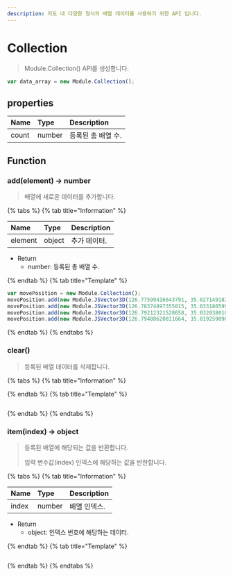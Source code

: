 ```yaml
---
description: 지도 내 다양한 형식의 배열 데이터를 사용하기 위한 API 입니다.
---
```


# Collection

> Module.Collection() API를 생성합니다.

```javascript
var data_array = new Module.Collection();
```

## properties

| Name  | Type   | Description        |
| :---- | :----- | :----------------- |
| count | number | 등록된 총 배열 수. |

## Function

### add(element) → number

> 배열에 새로운 데이터를 추가합니다.

{% tabs %}
{% tab title="Information" %}

| Name    | Type   | Description  |
| :------ | :----- | :----------- |
| element | object | 추가 데이터. |

-   Return
    -   number: 등록된 총 배열 수.

{% endtab %}
{% tab title="Template" %}

```javascript
var movePosition = new Module.Collection();
movePosition.add(new Module.JSVector3D(126.77599416643791, 35.02714918251881, 34.293371013365686));
movePosition.add(new Module.JSVector3D(126.78374897355015, 35.03318059967435, 35.54886215366423));
movePosition.add(new Module.JSVector3D(126.79212321528658, 35.03203801070689, 25.686076117679477));
movePosition.add(new Module.JSVector3D(126.79408620811664, 35.019259090964134, 29.999966450035572));
```

{% endtab %}
{% endtabs %}

### clear()

> 등록된 배열 데이터를 삭제합니다.

{% tabs %}
{% tab title="Information" %}

{% endtab %}
{% tab title="Template" %}

```javascript

```

{% endtab %}
{% endtabs %}

### item(index) → object

> 등록된 배열에 해당되는 값을 반환합니다.
>
> 입력 변수값(index) 인덱스에 해당하는 값을 반한합니다.

{% tabs %}
{% tab title="Information" %}

| Name  | Type   | Description  |
| :---- | :----- | :----------- |
| index | number | 배열 인덱스. |

-   Return
    -   object: 인덱스 번호에 해당하는 데이터.

{% endtab %}
{% tab title="Template" %}

```javascript

```

{% endtab %}
{% endtabs %}
